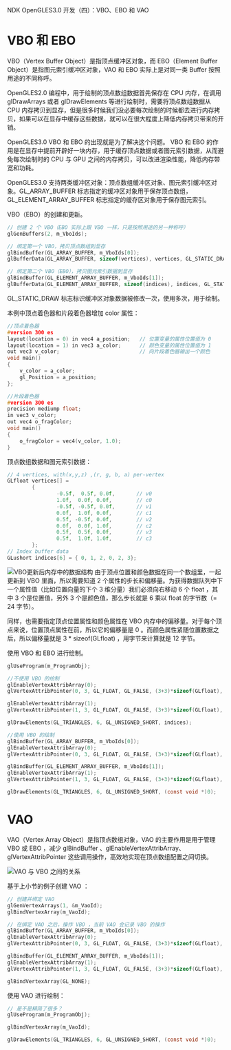 NDK OpenGLES3.0 开发（四）：VBO、EBO 和 VAO
# VBO 和 EBO
VBO（Vertex Buffer Object）是指顶点缓冲区对象，而 EBO（Element Buffer Object）是指图元索引缓冲区对象，VAO 和 EBO 实际上是对同一类 Buffer 按照用途的不同称呼。

OpenGLES2.0 编程中，用于绘制的顶点数组数据首先保存在 CPU 内存，在调用 glDrawArrays 或者 glDrawElements 等进行绘制时，需要将顶点数组数据从 CPU 内存拷贝到显存，但是很多时候我们没必要每次绘制的时候都去进行内存拷贝，如果可以在显存中缓存这些数据，就可以在很大程度上降低内存拷贝带来的开销。

OpenGLES3.0 VBO 和 EBO 的出现就是为了解决这个问题。 VBO 和 EBO 的作用是在显存中提前开辟好一块内存，用于缓存顶点数据或者图元索引数据，从而避免每次绘制时的 CPU 与 GPU 之间的内存拷贝，可以改进渲染性能，降低内存带宽和功耗。

OpenGLES3.0 支持两类缓冲区对象：顶点数组缓冲区对象、图元索引缓冲区对象。GL_ARRAY_BUFFER 标志指定的缓冲区对象用于保存顶点数组，GL_ELEMENT_ARRAY_BUFFER 标志指定的缓存区对象用于保存图元索引。

VBO（EBO）的创建和更新。
```c
// 创建 2 个 VBO（EBO 实际上跟 VBO 一样，只是按照用途的另一种称呼）
glGenBuffers(2, m_VboIds);

// 绑定第一个 VBO，拷贝顶点数组到显存
glBindBuffer(GL_ARRAY_BUFFER, m_VboIds[0]);
glBufferData(GL_ARRAY_BUFFER, sizeof(vertices), vertices, GL_STATIC_DRAW);

// 绑定第二个 VBO（EBO），拷贝图元索引数据到显存
glBindBuffer(GL_ELEMENT_ARRAY_BUFFER, m_VboIds[1]);
glBufferData(GL_ELEMENT_ARRAY_BUFFER, sizeof(indices), indices, GL_STATIC_DRAW);
```
GL_STATIC_DRAW 标志标识缓冲区对象数据被修改一次，使用多次，用于绘制。


本例中顶点着色器和片段着色器增加 color 属性：
```c
//顶点着色器
#version 300 es                            
layout(location = 0) in vec4 a_position;   // 位置变量的属性位置值为 0 
layout(location = 1) in vec3 a_color;      // 颜色变量的属性位置值为 1
out vec3 v_color;                          // 向片段着色器输出一个颜色                          
void main()                                
{                                          
    v_color = a_color;                     
    gl_Position = a_position;              
};

//片段着色器
#version 300 es
precision mediump float;
in vec3 v_color;
out vec4 o_fragColor;
void main()
{
    o_fragColor = vec4(v_color, 1.0);
}
```
顶点数组数据和图元索引数据：
```c
// 4 vertices, with(x,y,z) ,(r, g, b, a) per-vertex
GLfloat vertices[] =
		{
				-0.5f,  0.5f, 0.0f,       // v0
				1.0f,  0.0f, 0.0f,        // c0
				-0.5f, -0.5f, 0.0f,       // v1
				0.0f,  1.0f, 0.0f,        // c1
				0.5f, -0.5f, 0.0f,        // v2
				0.0f,  0.0f, 1.0f,        // c2
				0.5f,  0.5f, 0.0f,        // v3
				0.5f,  1.0f, 1.0f,        // c3
		};
// Index buffer data
GLushort indices[6] = { 0, 1, 2, 0, 2, 3};
```

![VBO更新后内存中的数据结构]()
由于顶点位置和颜色数据在同一个数组里，一起更新到 VBO 里面，所以需要知道 2 个属性的步长和偏移量。为获得数据队列中下一个属性值（比如位置向量的下个 3 维分量）我们必须向右移动 6 个 float ，其中 3 个是位置值，另外 3 个是颜色值，那么步长就是 6 乘以 float 的字节数（= 24 字节）。

同样，也需要指定顶点位置属性和颜色属性在 VBO 内存中的偏移量。对于每个顶点来说，位置顶点属性在前，所以它的偏移量是 0 。而颜色属性紧随位置数据之后，所以偏移量就是 3 * sizeof(GLfloat) ，用字节来计算就是 12 字节。

使用 VBO 和 EBO 进行绘制。
```c
glUseProgram(m_ProgramObj);

//不使用 VBO 的绘制
glEnableVertexAttribArray(0);
glVertexAttribPointer(0, 3, GL_FLOAT, GL_FALSE, (3+3)*sizeof(GLfloat), vertices);

glEnableVertexAttribArray(1);
glVertexAttribPointer(1, 3, GL_FLOAT, GL_FALSE, (3+3)*sizeof(GLfloat), (vertices + 3));

glDrawElements(GL_TRIANGLES, 6, GL_UNSIGNED_SHORT, indices);

//使用 VBO 的绘制
glBindBuffer(GL_ARRAY_BUFFER, m_VboIds[0]);
glEnableVertexAttribArray(0);
glVertexAttribPointer(0, 3, GL_FLOAT, GL_FALSE, (3+3)*sizeof(GLfloat), (const void *)0);

glBindBuffer(GL_ELEMENT_ARRAY_BUFFER, m_VboIds[1]);
glEnableVertexAttribArray(1);
glVertexAttribPointer(1, 3, GL_FLOAT, GL_FALSE, (3+3)*sizeof(GLfloat), (const void *)(3 *sizeof(GLfloat)));

glDrawElements(GL_TRIANGLES, 6, GL_UNSIGNED_SHORT, (const void *)0);
```
# VAO
VAO（Vertex Array Object）是指顶点数组对象，VAO 的主要作用是用于管理 VBO 或 EBO ，减少 glBindBuffer 、glEnableVertexAttribArray、 glVertexAttribPointer 这些调用操作，高效地实现在顶点数组配置之间切换。

![VAO 与 VBO 之间的关系]()

基于上小节的例子创建 VAO ：
```c
// 创建并绑定 VAO
glGenVertexArrays(1, &m_VaoId);
glBindVertexArray(m_VaoId);

// 在绑定 VAO 之后，操作 VBO ，当前 VAO 会记录 VBO 的操作
glBindBuffer(GL_ARRAY_BUFFER, m_VboIds[0]);
glEnableVertexAttribArray(0);
glVertexAttribPointer(0, 3, GL_FLOAT, GL_FALSE, (3+3)*sizeof(GLfloat), (const void *)0);

glBindBuffer(GL_ELEMENT_ARRAY_BUFFER, m_VboIds[1]);
glEnableVertexAttribArray(1);
glVertexAttribPointer(1, 3, GL_FLOAT, GL_FALSE, (3+3)*sizeof(GLfloat), (const void *)(3 *sizeof(GLfloat)));

glBindVertexArray(GL_NONE);
```

使用 VAO 进行绘制：
```c
// 是不是精简了很多？
glUseProgram(m_ProgramObj);

glBindVertexArray(m_VaoId);

glDrawElements(GL_TRIANGLES, 6, GL_UNSIGNED_SHORT, (const void *)0);
```